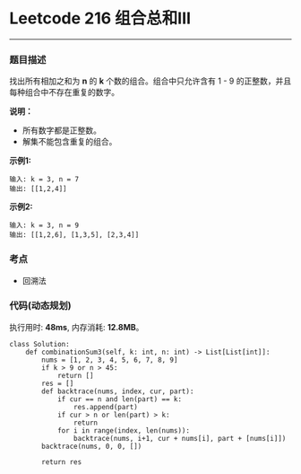 # Leetcode 216 组合总和III
***
### 题目描述
找出所有相加之和为 **n** 的 **k** 个数的组合。组合中只允许含有 1 - 9 的正整数，并且每种组合中不存在重复的数字。

**说明：**  

* 所有数字都是正整数。
* 解集不能包含重复的组合。


**示例1:**  

	输入: k = 3, n = 7
	输出: [[1,2,4]]
	
**示例2:**  

	输入: k = 3, n = 9
	输出: [[1,2,6], [1,3,5], [2,3,4]]


### 考点

* 回溯法


### 代码(动态规划)
执行用时: **48ms**, 内存消耗: **12.8MB**。

```
class Solution:
    def combinationSum3(self, k: int, n: int) -> List[List[int]]:
        nums = [1, 2, 3, 4, 5, 6, 7, 8, 9]
        if k > 9 or n > 45:
            return []
        res = []
        def backtrace(nums, index, cur, part):
            if cur == n and len(part) == k:
                res.append(part)
            if cur > n or len(part) > k:
                return
            for i in range(index, len(nums)):
                backtrace(nums, i+1, cur + nums[i], part + [nums[i]])
        backtrace(nums, 0, 0, [])
        
        return res          
```
